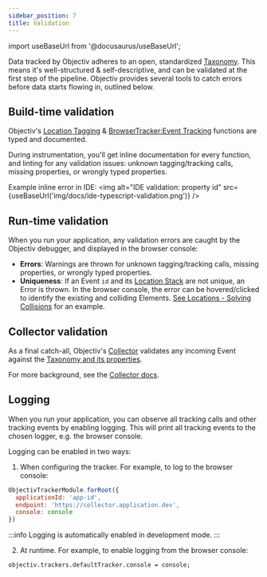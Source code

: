 ```yaml
---
sidebar_position: 7
title: Validation
---
```


import useBaseUrl from '@docusaurus/useBaseUrl';

Data tracked by Objectiv adheres to an open, standardized [Taxonomy](/taxonomy/introduction.md). This means it's 
well-structured & self-descriptive, and can be validated at the first step of the pipeline. Objectiv provides 
several tools to catch errors before data starts flowing in, outlined below.

## Build-time validation
Objectiv's [Location Tagging](/tracking/angular/api-reference/locationTaggers/overview.md) & 
[BrowserTracker:Event Tracking](/tracking/browser/api-reference/eventTrackers/overview.md) functions are typed and documented.

During instrumentation, you'll get inline documentation for every function, and linting for any validation 
issues: unknown tagging/tracking calls, missing properties, or wrongly typed properties.

Example inline error in IDE:
<img alt="IDE validation: property id" src={useBaseUrl('img/docs/ide-typescript-validation.png')} />

## Run-time validation
When you run your application, any validation errors are caught by the Objectiv debugger, and displayed in the
browser console:

* **Errors**: Warnings are thrown for unknown tagging/tracking calls, missing properties, or wrongly typed 
  properties.
* **Uniqueness**: If an Event `id` and its [Location Stack](/tracking/core-concepts/locations.md) are not unique, an Error is thrown.
  In the browser console, the error can be hovered/clicked to identify the existing and colliding Elements.
  [See Locations - Solving Collisions](/tracking/core-concepts/locations.md#solving-collisions) for an example.

## Collector validation
As a final catch-all, Objectiv's [Collector](/tracking/collector/introduction.md) validates any incoming Event against the 
[Taxonomy and its properties](/taxonomy/reference/events/overview.md). 

For more background, see the [Collector docs](/tracking/collector/introduction.md).

## Logging
When you run your application, you can observe all tracking calls and other tracking events by enabling 
logging. This will print all tracking events to the chosen logger, e.g. the browser console.

Logging can be enabled in two ways:
1. When configuring the tracker. For example, to log to the browser console:
```js
ObjectivTrackerModule.forRoot({
  applicationId: 'app-id',
  endpoint: 'https://collector.application.dev',
  console: console
})
```
:::info
Logging is automatically enabled in development mode.
:::

2. At runtime. For example, to enable logging from the browser console:
```console
objectiv.trackers.defaultTracker.console = console;
```
